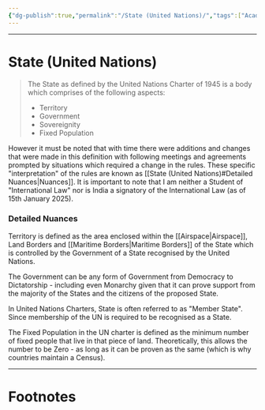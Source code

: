 ```yaml
---
{"dg-publish":true,"permalink":"/State (United Nations)/","tags":["Academics","politics"]}
---
```



---
# State (United Nations)
> The State as defined by the United Nations Charter of 1945 is a body which comprises of the following aspects:
> - Territory
> - Government
> - Sovereignity
> - Fixed Population

However it must be noted that with time there were additions and changes that were made in this definition with following meetings and agreements prompted by situations which required a change in the rules. These specific "interpretation" of the rules are known as [[State (United Nations)#Detailed Nuances\|Nuances]]. It is important to note that I am neither a Student of "International Law" nor is India a signatory of the International Law (as of 15th January 2025).

### Detailed Nuances
Territory is defined as the area enclosed within the [[Airspace\|Airspace]], Land Borders and [[Maritime Borders\|Maritime Borders]] of the State which is controlled by the Government of a State recognised by the United Nations.

The Government can be any form of Government from Democracy to Dictatorship - including even Monarchy given that it can prove support from the majority of the States and the citizens of the proposed State.

In United Nations Charters, State is often referred to as "Member State". Since membership of the UN is required to be recognised as a State.

The Fixed Population in the UN charter is defined as the minimum number of fixed people that live in that piece of land. Theoretically, this allows the number to be Zero - as long as it can be proven as the same (which is why countries maintain a Census).

---
# Footnotes
